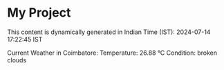 # My Project

This content is dynamically generated in Indian Time (IST): 2024-07-14 17:22:45 IST


Current Weather in Coimbatore:
Temperature: 26.88 °C
Condition: broken clouds
